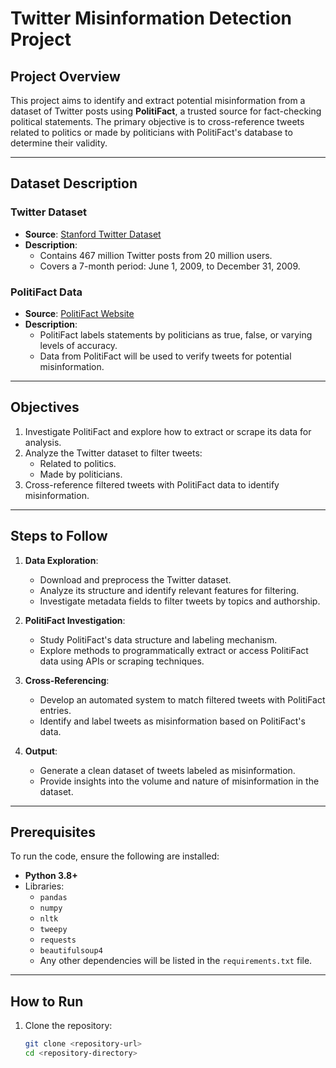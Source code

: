 # Twitter Misinformation Detection Project

## Project Overview
This project aims to identify and extract potential misinformation from a dataset of Twitter posts using **PolitiFact**, a trusted source for fact-checking political statements. The primary objective is to cross-reference tweets related to politics or made by politicians with PolitiFact's database to determine their validity.

---

## Dataset Description
### **Twitter Dataset**
- **Source**: [Stanford Twitter Dataset](https://snap.stanford.edu/data/twitter7.html)
- **Description**:
  - Contains 467 million Twitter posts from 20 million users.
  - Covers a 7-month period: June 1, 2009, to December 31, 2009.

### **PolitiFact Data**
- **Source**: [PolitiFact Website](https://www.politifact.com/)
- **Description**:
  - PolitiFact labels statements by politicians as true, false, or varying levels of accuracy.
  - Data from PolitiFact will be used to verify tweets for potential misinformation.

---

## Objectives
1. Investigate PolitiFact and explore how to extract or scrape its data for analysis.
2. Analyze the Twitter dataset to filter tweets:
   - Related to politics.
   - Made by politicians.
3. Cross-reference filtered tweets with PolitiFact data to identify misinformation.

---

## Steps to Follow
1. **Data Exploration**:
   - Download and preprocess the Twitter dataset.
   - Analyze its structure and identify relevant features for filtering.
   - Investigate metadata fields to filter tweets by topics and authorship.

2. **PolitiFact Investigation**:
   - Study PolitiFact's data structure and labeling mechanism.
   - Explore methods to programmatically extract or access PolitiFact data using APIs or scraping techniques.

3. **Cross-Referencing**:
   - Develop an automated system to match filtered tweets with PolitiFact entries.
   - Identify and label tweets as misinformation based on PolitiFact's data.

4. **Output**:
   - Generate a clean dataset of tweets labeled as misinformation.
   - Provide insights into the volume and nature of misinformation in the dataset.

---

## Prerequisites
To run the code, ensure the following are installed:
- **Python 3.8+**
- Libraries:
  - `pandas`
  - `numpy`
  - `nltk`
  - `tweepy`
  - `requests`
  - `beautifulsoup4`
  - Any other dependencies will be listed in the `requirements.txt` file.

---

## How to Run
1. Clone the repository:
   ```bash
   git clone <repository-url>
   cd <repository-directory>

